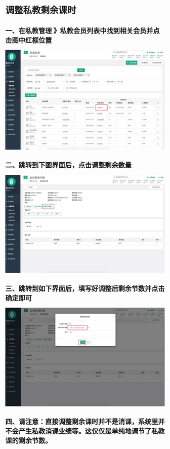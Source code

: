 # 调整私教剩余课时

## 一、在私教管理 》私教会员列表中找到相关会员并点击图中红框位置

![](../.gitbook/assets/1.jpg)

## 二、跳转到下图界面后，点击调整剩余数量

![](../.gitbook/assets/2%20%281%29.jpg)

## 三、跳转到如下界面后，填写好调整后剩余节数并点击确定即可

![](../.gitbook/assets/3%20%287%29.jpg)

## 四、请注意：直接调整剩余课时并不是消课，系统里并不会产生私教消课业绩等。这仅仅是单纯地调节了私教课的剩余节数。


